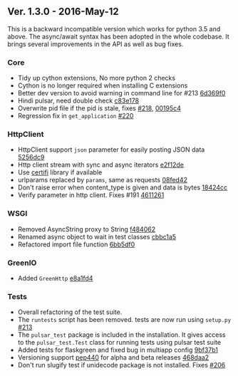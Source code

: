 ## Ver. 1.3.0 - 2016-May-12

This is a backward incompatible version which works for python 3.5 and above.
The async/await syntax has been adopted in the whole codebase. It brings
several improvements in the API as well as bug fixes.

### Core
* Tidy up cython extensions, No more python 2 checks
* Cython is no longer required when installing C extensions
* Better dev version to avoid warning in command line for #213 [6d369f0](https://github.com/quantmind/pulsar/commit/6d369f0a4f4defcbc3083769d2fb0082cc8badb3)
* Hindi pulsar, need double check [c83e178](https://github.com/quantmind/pulsar/commit/c83e1786a7ef7a0ef9870f59e19f9b4099673d5d)
* Overwrite pid file if the pid is stale, fixes [#218](https://github.com/quantmind/pulsar/issues/218), [00195c4](https://github.com/quantmind/pulsar/commit/00195c4dca1c709698a09c0cbf297d9858e90b06)
* Regression fix in ``get_application`` [#220](https://github.com/quantmind/pulsar/issues/220)

### HttpClient
* HttpClient support ``json`` parameter for easily posting JSON data [5256dc9](https://github.com/quantmind/pulsar/commit/5256dc90b185f525c5728445f3554c6fe68ce4e8)
* Http client stream with sync and async iterators [e2f12de](https://github.com/quantmind/pulsar/commit/e2f12dea6fd46dd8eb17a4fd2728301a96dec7b6)
* Use [certifi][] library if available
* urlparams replaced by ``params``, same as requests [08fed42](https://github.com/quantmind/pulsar/commit/08fed4292675a84bef9f4433b05876573f84c4e0)
* Don't raise error when content_type is given and data is bytes [18424cc](https://github.com/quantmind/pulsar/commit/18424cc03d1017c585cd2efed34f7b4616b52e4a)
* Verify parameter in http client. Fixes #191 [4611261](https://github.com/quantmind/pulsar/commit/46112618701e83f2c2de2d37391d2f5efe28b2ad)

### WSGI
* Removed AsyncString proxy to String [f484062](https://github.com/quantmind/pulsar/commit/f484062f2f539ac4ea522ad3b1051d1e5778cd95)
* Renamed async object to wait in test classes [cbbc1a5](https://github.com/quantmind/pulsar/commit/cbbc1a5fbccc70e9f849df42ddfa9da5b301840c)
* Refactored import file function [6bb5df0](https://github.com/quantmind/pulsar/commit/6bb5df0aef5b86cf221916efa9ead30caaaef5fa)

### GreenIO
* Added ``GreenHttp`` [e8a1fd4](https://github.com/quantmind/pulsar/commit/e8a1fd4f994c4733f44968fa5df922fa12bb930c)

### Tests
* Overall refactoring of the test suite.
* The ``runtests`` script has been removed. tests are now run using ``setup.py`` [#213](https://github.com/quantmind/pulsar/issues/213)
* The ``pulsar_test`` package is included in the installation. It gives access to the ``pulsar_test.Test`` class for running tests using pulsar test suite
* Added tests for flaskgreen and fixed bug in multiapp config [9bf37b1](https://github.com/quantmind/pulsar/commit/9bf37b16b6b3cd42737edc50f979df4310b51e08)
* Versioning support [pep440](https://www.python.org/dev/peps/pep-0440/) for alpha and beta releases [468daa2](https://github.com/quantmind/pulsar/commit/468daa2da55ac9628215b93340d19d553e451e62)
* Don't run slugify test if unidecode package is not installed. Fixes [#206](https://github.com/quantmind/pulsar/issues/206)


[certifi]: https://certifi.io

